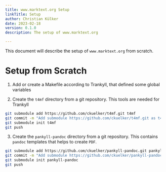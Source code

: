 ```yaml
---
title: www.marktext.org Setup
linkTitle: Setup
author: Christian Külker
date: 2023-02-18
version: 0.1.0
description: The setup of www.marktext.org

---
```


This document will describe the setup of `www.marktext.org` from scratch.

# Setup from Scratch

1. Add or create a Makefile according to Trankyll, that defined some global
   variables

2.  Create the `t4mf` directory from a git repository. This tools are needed
    for Trankyll

```bash
git submodule add https://github.com/ckuelker/t4mf.git t4mf
git commit -m "Add submodule https://github.com/ckuelker/t4mf.git as t4mf"
git submodule init t4mf
git push
```
3. Create the `pankyll-pandoc` directory from a git repository. This contains
   `pandoc` templates that helps to create `PDF`.

```bash
git submodule add https://github.com/ckuelker/pankyll-pandoc.git pankyll-pandoc
git commit -m "Add submodule https://github.com/ckuelker/pankyll-pandoc.git as pankyll-pandoc"
git submodule init pankyll-pandoc
git push
```
